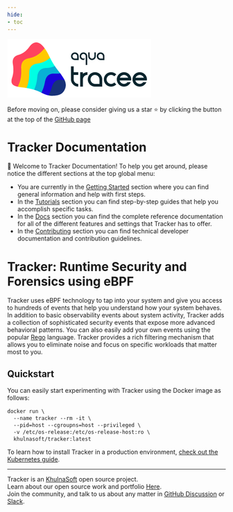 ```yaml
---
hide:
- toc
---
```

![Tracker Logo >](images/tracker.png)

Before moving on, please consider giving us a star ⭐️
by clicking the button at the top of the [GitHub page](https://github.com/khulnasoft-labs/tracker/)

# Tracker Documentation

👋 Welcome to Tracker Documentation! To help you get around, please notice the different sections at the top global menu:

- You are currently in the [Getting Started](./) section where you can find general information and help with first steps.
- In the [Tutorials](./tutorials/overview) section you can find step-by-step guides that help you accomplish specific tasks.
- In the [Docs](./docs/overview) section you can find the complete reference documentation for all of the different features and settings that Tracker has to offer.
- In the [Contributing](./contributing/overview) section you can find technical developer documentation and contribution guidelines.

# Tracker: Runtime Security and Forensics using eBPF

Tracker uses eBPF technology to tap into your system and give you access to hundreds of events that help you understand how your system behaves.
In addition to basic observability events about system activity, Tracker adds a collection of sophisticated security events that expose more advanced behavioral patterns. You can also easily add your own events using the popular [Rego](https://www.openpolicyagent.org/docs/latest/policy-language/) language.
Tracker provides a rich filtering mechanism that allows you to eliminate noise and focus on specific workloads that matter most to you.

## Quickstart

You can easily start experimenting with Tracker using the Docker image as follows:

```console
docker run \
  --name tracker --rm -it \
  --pid=host --cgroupns=host --privileged \
  -v /etc/os-release:/etc/os-release-host:ro \
  khulnasoft/tracker:latest
```

To learn how to install Tracker in a production environment, [check out the Kubernetes guide](./getting-started/kubernetes-quickstart).

---

Tracker is an [KhulnaSoft](https://khulnasoft.com) open source project.  
Learn about our open source work and portfolio [Here](https://www.khulnasoft.com/products/open-source-projects/).  
Join the community, and talk to us about any matter in [GitHub Discussion](https://github.com/khulnasoft-labs/tracker/discussions) or [Slack](https://slack.khulnasoft.com).  
